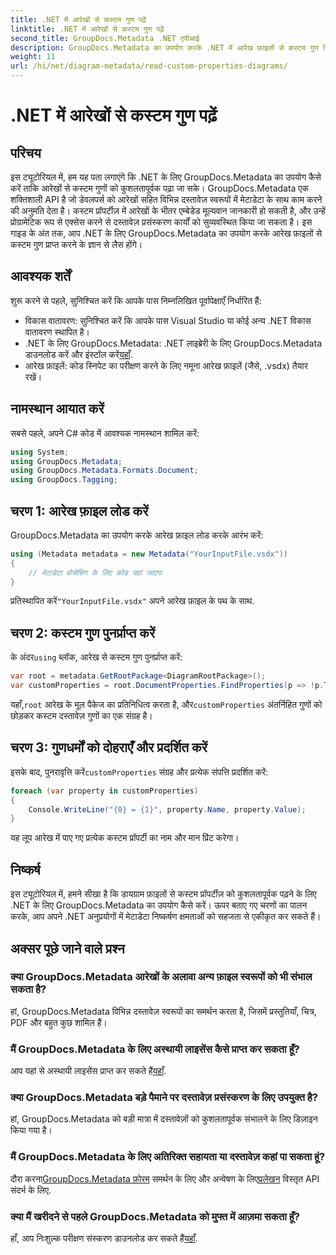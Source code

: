 ```yaml
---
title: .NET में आरेखों से कस्टम गुण पढ़ें
linktitle: .NET में आरेखों से कस्टम गुण पढ़ें
second_title: GroupDocs.Metadata .NET एपीआई
description: GroupDocs.Metadata का उपयोग करके .NET में आरेख फ़ाइलों से कस्टम गुण निकालने का तरीका जानें। डेवलपर्स के लिए आसान चरण-दर-चरण मार्गदर्शिका।
weight: 11
url: /hi/net/diagram-metadata/read-custom-properties-diagrams/
---
```


# .NET में आरेखों से कस्टम गुण पढ़ें

## परिचय
इस ट्यूटोरियल में, हम यह पता लगाएंगे कि .NET के लिए GroupDocs.Metadata का उपयोग कैसे करें ताकि आरेखों से कस्टम गुणों को कुशलतापूर्वक पढ़ा जा सके। GroupDocs.Metadata एक शक्तिशाली API है जो डेवलपर्स को आरेखों सहित विभिन्न दस्तावेज़ स्वरूपों में मेटाडेटा के साथ काम करने की अनुमति देता है। कस्टम प्रॉपर्टीज़ में आरेखों के भीतर एम्बेडेड मूल्यवान जानकारी हो सकती है, और उन्हें प्रोग्रामेटिक रूप से एक्सेस करने से दस्तावेज़ प्रसंस्करण कार्यों को सुव्यवस्थित किया जा सकता है। इस गाइड के अंत तक, आप .NET के लिए GroupDocs.Metadata का उपयोग करके आरेख फ़ाइलों से कस्टम गुण प्राप्त करने के ज्ञान से लैस होंगे।
## आवश्यक शर्तें
शुरू करने से पहले, सुनिश्चित करें कि आपके पास निम्नलिखित पूर्वापेक्षाएँ निर्धारित हैं:
- विकास वातावरण: सुनिश्चित करें कि आपके पास Visual Studio या कोई अन्य .NET विकास वातावरण स्थापित है।
-  .NET के लिए GroupDocs.Metadata: .NET लाइब्रेरी के लिए GroupDocs.Metadata डाउनलोड करें और इंस्टॉल करें[यहाँ](https://releases.groupdocs.com/metadata/net/).
- आरेख फ़ाइलें: कोड स्निपेट का परीक्षण करने के लिए नमूना आरेख फ़ाइलें (जैसे, .vsdx) तैयार रखें।

## नामस्थान आयात करें
सबसे पहले, अपने C# कोड में आवश्यक नामस्थान शामिल करें:
```csharp
using System;
using GroupDocs.Metadata;
using GroupDocs.Metadata.Formats.Document;
using GroupDocs.Tagging;
```
## चरण 1: आरेख फ़ाइल लोड करें
GroupDocs.Metadata का उपयोग करके आरेख फ़ाइल लोड करके आरंभ करें:
```csharp
using (Metadata metadata = new Metadata("YourInputFile.vsdx"))
{
    // मेटाडेटा प्रोसेसिंग के लिए कोड यहां जाएगा
}
```
 प्रतिस्थापित करें`"YourInputFile.vsdx"` अपने आरेख फ़ाइल के पथ के साथ.
## चरण 2: कस्टम गुण पुनर्प्राप्त करें
 के अंदर`using` ब्लॉक, आरेख से कस्टम गुण पुनर्प्राप्त करें:
```csharp
var root = metadata.GetRootPackage<DiagramRootPackage>();
var customProperties = root.DocumentProperties.FindProperties(p => !p.Tags.Contains(Tags.Document.BuiltIn));
```
 यहाँ,`root` आरेख के मूल पैकेज का प्रतिनिधित्व करता है, और`customProperties` अंतर्निहित गुणों को छोड़कर कस्टम दस्तावेज़ गुणों का एक संग्रह है।
## चरण 3: गुणधर्मों को दोहराएँ और प्रदर्शित करें
 इसके बाद, पुनरावृत्ति करें`customProperties` संग्रह और प्रत्येक संपत्ति प्रदर्शित करें:
```csharp
foreach (var property in customProperties)
{
    Console.WriteLine("{0} = {1}", property.Name, property.Value);
}
```
यह लूप आरेख में पाए गए प्रत्येक कस्टम प्रॉपर्टी का नाम और मान प्रिंट करेगा।

## निष्कर्ष
इस ट्यूटोरियल में, हमने सीखा है कि डायग्राम फ़ाइलों से कस्टम प्रॉपर्टीज़ को कुशलतापूर्वक पढ़ने के लिए .NET के लिए GroupDocs.Metadata का उपयोग कैसे करें। ऊपर बताए गए चरणों का पालन करके, आप अपने .NET अनुप्रयोगों में मेटाडेटा निष्कर्षण क्षमताओं को सहजता से एकीकृत कर सकते हैं।

## अक्सर पूछे जाने वाले प्रश्न
### क्या GroupDocs.Metadata आरेखों के अलावा अन्य फ़ाइल स्वरूपों को भी संभाल सकता है?
हां, GroupDocs.Metadata विभिन्न दस्तावेज़ स्वरूपों का समर्थन करता है, जिसमें प्रस्तुतियाँ, चित्र, PDF और बहुत कुछ शामिल हैं।
### मैं GroupDocs.Metadata के लिए अस्थायी लाइसेंस कैसे प्राप्त कर सकता हूँ?
 आप यहां से अस्थायी लाइसेंस प्राप्त कर सकते हैं[यहाँ](https://purchase.groupdocs.com/temporary-license/).
### क्या GroupDocs.Metadata बड़े पैमाने पर दस्तावेज़ प्रसंस्करण के लिए उपयुक्त है?
हां, GroupDocs.Metadata को बड़ी मात्रा में दस्तावेज़ों को कुशलतापूर्वक संभालने के लिए डिज़ाइन किया गया है।
### मैं GroupDocs.Metadata के लिए अतिरिक्त सहायता या दस्तावेज़ कहां पा सकता हूं?
 दौरा करना[GroupDocs.Metadata फ़ोरम](https://forum.groupdocs.com/c/metadata/14) समर्थन के लिए और अन्वेषण के लिए[प्रलेखन](https://tutorials.groupdocs.com/metadata/net/) विस्तृत API संदर्भ के लिए.
### क्या मैं खरीदने से पहले GroupDocs.Metadata को मुफ्त में आज़मा सकता हूँ?
 हाँ, आप निःशुल्क परीक्षण संस्करण डाउनलोड कर सकते हैं[यहाँ](https://releases.groupdocs.com/).